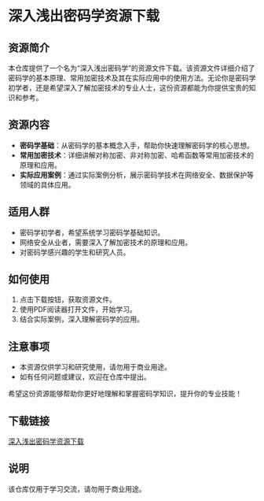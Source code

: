 # 深入浅出密码学资源下载

## 资源简介

本仓库提供了一个名为“深入浅出密码学”的资源文件下载。该资源文件详细介绍了密码学的基本原理、常用加密技术及其在实际应用中的使用方法。无论你是密码学初学者，还是希望深入了解加密技术的专业人士，这份资源都能为你提供宝贵的知识和参考。

## 资源内容

- **密码学基础**：从密码学的基本概念入手，帮助你快速理解密码学的核心思想。
- **常用加密技术**：详细讲解对称加密、非对称加密、哈希函数等常用加密技术的原理和应用。
- **实际应用案例**：通过实际案例分析，展示密码学技术在网络安全、数据保护等领域的具体应用。

## 适用人群

- 密码学初学者，希望系统学习密码学基础知识。
- 网络安全从业者，需要深入了解加密技术的原理和应用。
- 对密码学感兴趣的学生和研究人员。

## 如何使用

1. 点击下载按钮，获取资源文件。
2. 使用PDF阅读器打开文件，开始学习。
3. 结合实际案例，深入理解密码学的应用。

## 注意事项

- 本资源仅供学习和研究使用，请勿用于商业用途。
- 如有任何问题或建议，欢迎在仓库中提出。

希望这份资源能够帮助你更好地理解和掌握密码学知识，提升你的专业技能！

## 下载链接
[深入浅出密码学资源下载](https://pan.quark.cn/s/ff29757d523f)

## 说明

该仓库仅用于学习交流，请勿用于商业用途。
